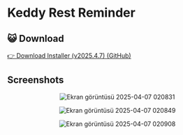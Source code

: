 # Keddy Rest Reminder

## 😺 Download

<a href="https://github.com/LordOfTheNight62/Keddy-Rest-Reminder/releases/download/v2025.4.7/Keddy.Rest.Reminder.Installer.zip" height="30">

👉 Download Installer (v2025.4.7) (GitHub)

</a>

## Screenshots

<div align="center">
  
![Ekran görüntüsü 2025-04-07 020831](https://github.com/user-attachments/assets/3dc6fc0c-4dbd-46ee-a8c5-56054419cc7e)

![Ekran görüntüsü 2025-04-07 020849](https://github.com/user-attachments/assets/8a414426-76a7-43bb-bce3-be360cb7ad05)

![Ekran görüntüsü 2025-04-07 020908](https://github.com/user-attachments/assets/ab088d3c-dc3e-482f-bd89-50122ffdace5)

</div>
